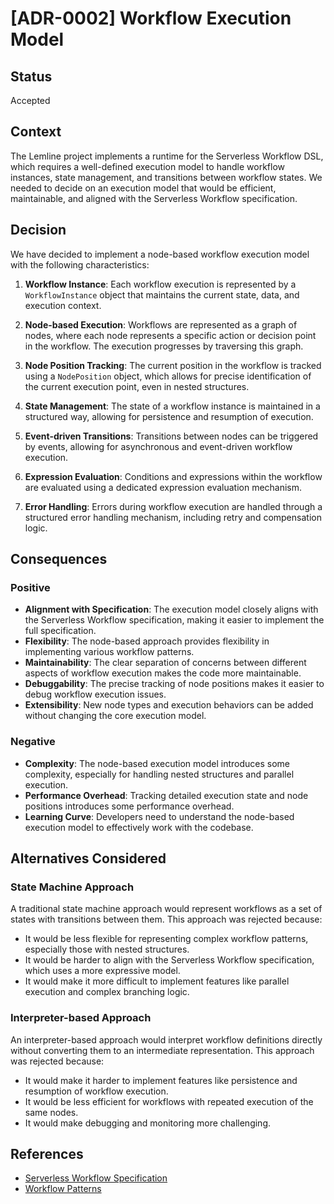 # [ADR-0002] Workflow Execution Model

## Status

Accepted

## Context

The Lemline project implements a runtime for the Serverless Workflow DSL, which requires a well-defined execution model to handle workflow instances, state management, and transitions between workflow states. We needed to decide on an execution model that would be efficient, maintainable, and aligned with the Serverless Workflow specification.

## Decision

We have decided to implement a node-based workflow execution model with the following characteristics:

1. **Workflow Instance**: Each workflow execution is represented by a `WorkflowInstance` object that maintains the current state, data, and execution context.

2. **Node-based Execution**: Workflows are represented as a graph of nodes, where each node represents a specific action or decision point in the workflow. The execution progresses by traversing this graph.

3. **Node Position Tracking**: The current position in the workflow is tracked using a `NodePosition` object, which allows for precise identification of the current execution point, even in nested structures.

4. **State Management**: The state of a workflow instance is maintained in a structured way, allowing for persistence and resumption of execution.

5. **Event-driven Transitions**: Transitions between nodes can be triggered by events, allowing for asynchronous and event-driven workflow execution.

6. **Expression Evaluation**: Conditions and expressions within the workflow are evaluated using a dedicated expression evaluation mechanism.

7. **Error Handling**: Errors during workflow execution are handled through a structured error handling mechanism, including retry and compensation logic.

## Consequences

### Positive

- **Alignment with Specification**: The execution model closely aligns with the Serverless Workflow specification, making it easier to implement the full specification.
- **Flexibility**: The node-based approach provides flexibility in implementing various workflow patterns.
- **Maintainability**: The clear separation of concerns between different aspects of workflow execution makes the code more maintainable.
- **Debuggability**: The precise tracking of node positions makes it easier to debug workflow execution issues.
- **Extensibility**: New node types and execution behaviors can be added without changing the core execution model.

### Negative

- **Complexity**: The node-based execution model introduces some complexity, especially for handling nested structures and parallel execution.
- **Performance Overhead**: Tracking detailed execution state and node positions introduces some performance overhead.
- **Learning Curve**: Developers need to understand the node-based execution model to effectively work with the codebase.

## Alternatives Considered

### State Machine Approach

A traditional state machine approach would represent workflows as a set of states with transitions between them. This approach was rejected because:
- It would be less flexible for representing complex workflow patterns, especially those with nested structures.
- It would be harder to align with the Serverless Workflow specification, which uses a more expressive model.
- It would make it more difficult to implement features like parallel execution and complex branching logic.

### Interpreter-based Approach

An interpreter-based approach would interpret workflow definitions directly without converting them to an intermediate representation. This approach was rejected because:
- It would make it harder to implement features like persistence and resumption of workflow execution.
- It would be less efficient for workflows with repeated execution of the same nodes.
- It would make debugging and monitoring more challenging.

## References

- [Serverless Workflow Specification](https://serverlessworkflow.io/)
- [Workflow Patterns](http://www.workflowpatterns.com/)